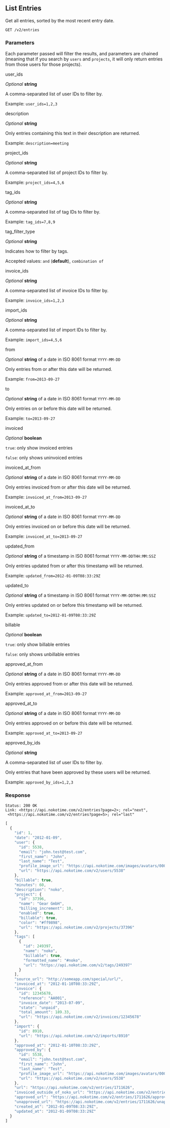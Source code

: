 ﻿
## List Entries

Get all entries, sorted by the most recent entry date.

```
GET /v2/entries

```

### Parameters

Each parameter passed will filter the results, and parameters are chained (meaning that if you search by  `users`  and  `projects`, it will only return entries from those users for those projects).

user_ids

_Optional_  **string**

A comma-separated list of user IDs to filter by.

Example:  `user_ids=1,2,3`

description

_Optional_  **string**

Only entries containing this text in their description are returned.

Example:  `description=meeting`

project_ids

_Optional_  **string**

A comma-separated list of project IDs to filter by.

Example:  `project_ids=4,5,6`

tag_ids

_Optional_  **string**

A comma-separated list of tag IDs to filter by.

Example:  `tag_ids=7,8,9`

tag_filter_type

_Optional_  **string**

Indicates how to filter by tags.

Accepted values:  `and`  (**default**),  `combination of`

invoice_ids

_Optional_  **string**

A comma-separated list of invoice IDs to filter by.

Example:  `invoice_ids=1,2,3`

import_ids

_Optional_  **string**

A comma-separated list of import IDs to filter by.

Example:  `import_ids=4,5,6`

from

_Optional_  **string**  of a date in ISO 8061 format  `YYYY-MM-DD`

Only entries from or after this date will be returned.

Example:  `from=2013-09-27`

to

_Optional_  **string**  of a date in ISO 8061 format  `YYYY-MM-DD`

Only entries on or before this date will be returned.

Example:  `to=2013-09-27`

invoiced

_Optional_  **boolean**

`true`: only show invoiced entries

`false`: only shows uninvoiced entries

invoiced_at_from

_Optional_  **string**  of a date in ISO 8061 format  `YYYY-MM-DD`

Only entries invoiced from or after this date will be returned.

Example:  `invoiced_at_from=2013-09-27`

invoiced_at_to

_Optional_  **string**  of a date in ISO 8061 format  `YYYY-MM-DD`

Only entries invoiced on or before this date will be returned.

Example:  `invoiced_at_to=2013-09-27`

updated_from

_Optional_  **string**  of a timestamp in ISO 8061 format  `YYYY-MM-DDTHH:MM:SSZ`

Only entries updated from or after this timestamp will be returned.

Example:  `updated_from=2012-01-09T08:33:29Z`

updated_to

_Optional_  **string**  of a timestamp in ISO 8061 format  `YYYY-MM-DDTHH:MM:SSZ`

Only entries updated on or before this timestamp will be returned.

Example:  `updated_to=2012-01-09T08:33:29Z`

billable

_Optional_  **boolean**

`true`: only show billable entries

`false`: only shows unbillable entries

approved_at_from

_Optional_  **string**  of a date in ISO 8061 format  `YYYY-MM-DD`

Only entries approved from or after this date will be returned.

Example:  `approved_at_from=2013-09-27`

approved_at_to

_Optional_  **string**  of a date in ISO 8061 format  `YYYY-MM-DD`

Only entries approved on or before this date will be returned.

Example:  `approved_at_to=2013-09-27`

approved_by_ids

_Optional_  **string**

A comma-separated list of user IDs to filter by.

Only entries that have been approved by these users will be returned.

Example:  `approved_by_ids=1,2,3`

### Response

```
Status: 200 OK
Link: <https://api.nokotime.com/v2/entries?page=2>; rel="next",
 <https://api.nokotime.com/v2/entries?page=5>; rel="last"
```

```javascript
[
  {
    "id": 1,
    "date": "2012-01-09",
    "user": {
      "id": 5538,
      "email": "john.test@test.com",
      "first_name": "John",
      "last_name": "Test",
      "profile_image_url": "https://api.nokotime.com/images/avatars/0000/0001/avatar.jpg",
      "url": "https://api.nokotime.com/v2/users/5538"
    },
    "billable": true,
    "minutes": 60,
    "description": "noko",
    "project": {
      "id": 37396,
      "name": "Gear GmbH",
      "billing_increment": 10,
      "enabled": true,
      "billable": true,
      "color": "#ff9898",
      "url": "https://api.nokotime.com/v2/projects/37396"
    },
    "tags": [
      {
        "id": 249397,
        "name": "noko",
        "billable": true,
        "formatted_name": "#noko",
        "url": "https://api.nokotime.com/v2/tags/249397"
      }
    ],
    "source_url": "http://someapp.com/special/url/",
    "invoiced_at": "2012-01-10T08:33:29Z",
    "invoice": {
      "id": 12345678,
      "reference": "AA001",
      "invoice_date": "2013-07-09",
      "state": "unpaid",
      "total_amount": 189.33,
      "url": "https://api.nokotime.com/v2/invoices/12345678"
    },
    "import": {
      "id": 8910,
      "url": "https://api.nokotime.com/v2/imports/8910"
    },
    "approved_at": "2012-01-10T08:33:29Z",
    "approved_by": {
      "id": 5538,
      "email": "john.test@test.com",
      "first_name": "John",
      "last_name": "Test",
      "profile_image_url": "https://api.nokotime.com/images/avatars/0000/0001/avatar.jpg",
      "url": "https://api.nokotime.com/v2/users/5538"
    },
    "url": "https://api.nokotime.com/v2/entries/1711626",
    "invoiced_outside_of_noko_url": "https://api.nokotime.com/v2/entries/1711626/marked_as_invoiced",
    "approved_url": "https://api.nokotime.com/v2/entries/1711626/approved",
    "unapproved_url": "https://api.nokotime.com/v2/entries/1711626/unapproved",
    "created_at": "2012-01-09T08:33:29Z",
    "updated_at": "2012-01-09T08:33:29Z"
  }
]
```
